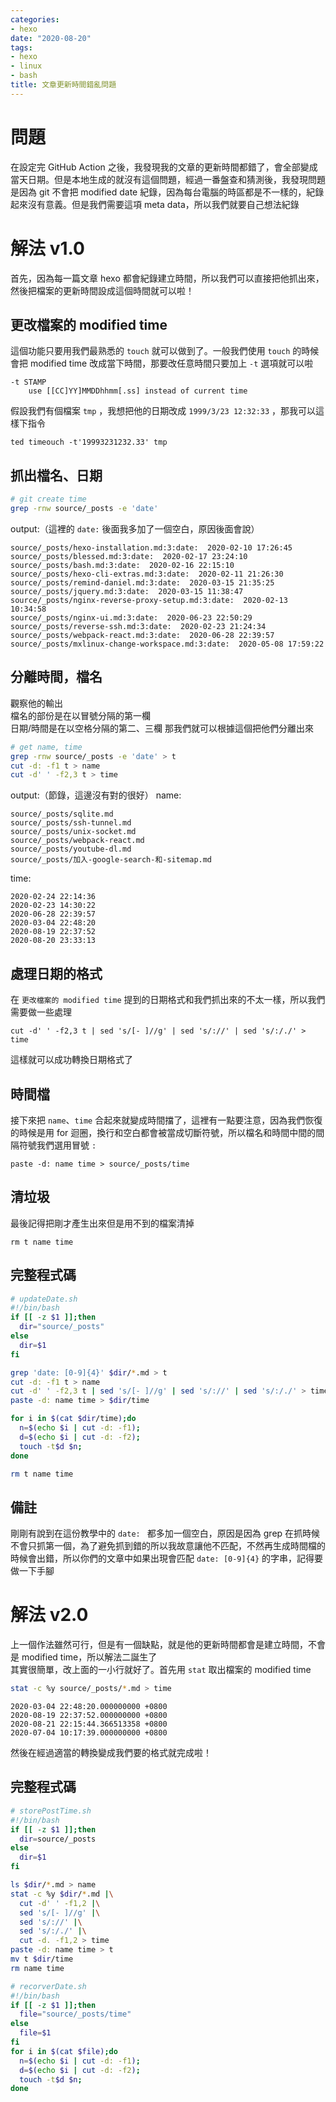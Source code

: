 ```yaml
---
categories:
- hexo
date: "2020-08-20"
tags:
- hexo
- linux
- bash
title: 文章更新時間錯亂問題
---
```


# 問題

在設定完 GitHub Action 之後，我發現我的文章的更新時間都錯了，會全部變成當天日期。但是本地生成的就沒有這個問題，經過一番盤查和猜測後，我發現問題是因為 git 不會把 modified date 紀錄，因為每台電腦的時區都是不一樣的，紀錄起來沒有意義。但是我們需要這項 meta data，所以我們就要自己想法紀錄

# 解法 v1.0

首先，因為每一篇文章 hexo 都會紀錄建立時間，所以我們可以直接把他抓出來，然後把檔案的更新時間設成這個時間就可以啦！

## 更改檔案的 modified time

這個功能只要用我們最熟悉的 `touch` 就可以做到了。一般我們使用 `touch` 的時候會把 modified time 改成當下時間，那要改任意時間只要加上 `-t` 選項就可以啦

```
-t STAMP
    use [[CC]YY]MMDDhhmm[.ss] instead of current time
```

假設我們有個檔案 `tmp` ，我想把他的日期改成 `1999/3/23 12:32:33` ，那我可以這樣下指令

```
ted timeouch -t'19993231232.33' tmp
```

## 抓出檔名、日期

```bash
# git create time
grep -rnw source/_posts -e 'date'
```

output:（這裡的 `date:` 後面我多加了一個空白，原因後面會說）

```
source/_posts/hexo-installation.md:3:date:  2020-02-10 17:26:45
source/_posts/blessed.md:3:date:  2020-02-17 23:24:10
source/_posts/bash.md:3:date:  2020-02-16 22:15:10
source/_posts/hexo-cli-extras.md:3:date:  2020-02-11 21:26:30
source/_posts/remind-daniel.md:3:date:  2020-03-15 21:35:25
source/_posts/jquery.md:3:date:  2020-03-15 11:38:47
source/_posts/nginx-reverse-proxy-setup.md:3:date:  2020-02-13 10:34:58
source/_posts/nginx-ui.md:3:date:  2020-06-23 22:50:29
source/_posts/reverse-ssh.md:3:date:  2020-02-23 21:24:34
source/_posts/webpack-react.md:3:date:  2020-06-28 22:39:57
source/_posts/mxlinux-change-workspace.md:3:date:  2020-05-08 17:59:22
```

## 分離時間，檔名

觀察他的輸出  
檔名的部份是在以冒號分隔的第一欄  
日期/時間是在以空格分隔的第二、三欄
那我們就可以根據這個把他們分離出來

```bash
# get name, time
grep -rnw source/_posts -e 'date' > t
cut -d: -f1 t > name
cut -d' ' -f2,3 t > time
```

output:（節錄，這邊沒有對的很好）
name:

```
source/_posts/sqlite.md
source/_posts/ssh-tunnel.md
source/_posts/unix-socket.md
source/_posts/webpack-react.md
source/_posts/youtube-dl.md
source/_posts/加入-google-search-和-sitemap.md
```

time:

```
2020-02-24 22:14:36
2020-02-23 14:30:22
2020-06-28 22:39:57
2020-03-04 22:48:20
2020-08-19 22:37:52
2020-08-20 23:33:13
```

## 處理日期的格式

在 `更改檔案的 modified time` 提到的日期格式和我們抓出來的不太一樣，所以我們需要做一些處理

```
cut -d' ' -f2,3 t | sed 's/[- ]//g' | sed 's/://' | sed 's/:/./' > time
```

這樣就可以成功轉換日期格式了

## 時間檔

接下來把 `name`、`time` 合起來就變成時間擋了，這裡有一點要注意，因為我們恢復的時候是用 for 迴圈，換行和空白都會被當成切斷符號，所以檔名和時間中間的間隔符號我們選用冒號 `:`

```
paste -d: name time > source/_posts/time
```

## 清垃圾

最後記得把剛才產生出來但是用不到的檔案清掉

```
rm t name time
```

## 完整程式碼

```bash
# updateDate.sh
#!/bin/bash
if [[ -z $1 ]];then
  dir="source/_posts"
else
  dir=$1
fi

grep 'date: [0-9]{4}' $dir/*.md > t
cut -d: -f1 t > name
cut -d' ' -f2,3 t | sed 's/[- ]//g' | sed 's/://' | sed 's/:/./' > time
paste -d: name time > $dir/time

for i in $(cat $dir/time);do
  n=$(echo $i | cut -d: -f1);
  d=$(echo $i | cut -d: -f2);
  touch -t$d $n;
done

rm t name time
```

## 備註

剛剛有說到在這份教學中的 `date: ` 都多加一個空白，原因是因為 grep 在抓時候不會只抓第一個，為了避免抓到錯的所以我故意讓他不匹配，不然再生成時間檔的時候會出錯，所以你們的文章中如果出現會匹配 `date: [0-9]{4}` 的字串，記得要做一下手腳

# 解法 v2.0

上一個作法雖然可行，但是有一個缺點，就是他的更新時間都會是建立時間，不會是 modified time，所以解法二誕生了  
其實很簡單，改上面的一小行就好了。首先用 `stat` 取出檔案的 modified time

```bash
stat -c %y source/_posts/*.md > time
```

```
2020-03-04 22:48:20.000000000 +0800
2020-08-19 22:37:52.000000000 +0800
2020-08-21 22:15:44.366513358 +0800
2020-07-04 10:17:39.000000000 +0800
```

然後在經過適當的轉換變成我們要的格式就完成啦！

## 完整程式碼

```bash
# storePostTime.sh
#!/bin/bash
if [[ -z $1 ]];then
  dir=source/_posts
else
  dir=$1
fi

ls $dir/*.md > name
stat -c %y $dir/*.md |\
  cut -d' ' -f1,2 |\
  sed 's/[- ]//g' |\
  sed 's/://' |\
  sed 's/:/./' |\
  cut -d. -f1,2 > time
paste -d: name time > t
mv t $dir/time
rm name time
```

```bash
# recorverDate.sh
#!/bin/bash
if [[ -z $1 ]];then
  file="source/_posts/time"
else
  file=$1
fi
for i in $(cat $file);do
  n=$(echo $i | cut -d: -f1);
  d=$(echo $i | cut -d: -f2);
  touch -t$d $n;
done
```

